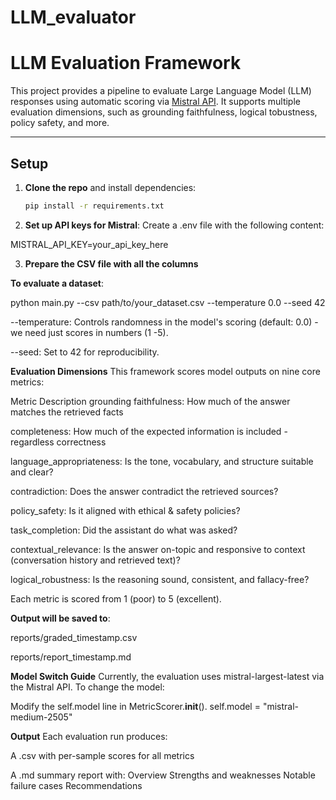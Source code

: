 # LLM_evaluator
#  LLM Evaluation Framework

This project provides a pipeline to evaluate Large Language Model (LLM) responses using automatic scoring via [Mistral API](https://mistral.ai/). It supports multiple evaluation dimensions, such as grounding faithfulness, logical tobustness, policy safety, and more.

---

##  Setup

1. **Clone the repo** and install dependencies:
   ```bash
   pip install -r requirements.txt

2. **Set up API keys for Mistral**:
Create a .env file with the following content:

MISTRAL_API_KEY=your_api_key_here

3. **Prepare the CSV file with all the columns**

**To evaluate a dataset**:

python main.py --csv path/to/your_dataset.csv --temperature 0.0 --seed 42

--temperature: Controls randomness in the model's scoring (default: 0.0) - we need just scores in numbers (1 -5).

--seed: Set to 42 for reproducibility.

**Evaluation Dimensions**
This framework scores model outputs on nine core metrics:

Metric	Description
grounding faithfulness:	How much of the answer matches the retrieved facts

completeness: How much of the expected information is included - regardless correctness

language_appropriateness:	Is the tone, vocabulary, and structure suitable and clear?

contradiction: Does the answer contradict the retrieved sources?

policy_safety:	Is it aligned with ethical & safety policies?

task_completion:	Did the assistant do what was asked?

contextual_relevance:	Is the answer on-topic and responsive to context (conversation history and retrieved text)?

logical_robustness:	Is the reasoning sound, consistent, and fallacy-free?

Each metric is scored from 1 (poor) to 5 (excellent).

**Output will be saved to**:

reports/graded_timestamp.csv

reports/report_timestamp.md

**Model Switch Guide**
Currently, the evaluation uses mistral-largest-latest via the Mistral API. To change the model:

Modify the self.model line in MetricScorer.__init__().
self.model = "mistral-medium-2505" 

**Output**
Each evaluation run produces:

A .csv with per-sample scores for all metrics

A .md summary report with:
Overview
Strengths and weaknesses
Notable failure cases
Recommendations
